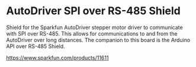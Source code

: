 AutoDriver SPI over RS-485 Shield
=================

Shield for the Sparkfun AutoDriver stepper motor driver to communicate with SPI over RS-485. This allows for communications to and from the AutoDriver over long distances. The companion to this board is the Arduino API over RS-485 Shield.

https://www.sparkfun.com/products/11611
